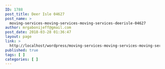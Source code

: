 ```yaml
---
ID: 1788
post_title: Deer Isle 04627
post_name: >
  moving-services-moving-services-moving-services-deerisle-04627
author: mrgabonijeff@gmail.com
post_date: 2018-03-28 01:36:47
layout: page
link: >
  http://localhost/wordpress/moving-services-moving-services-moving-services-deerisle-04627/
published: true
tags: [ ]
categories: [ ]
---
```

